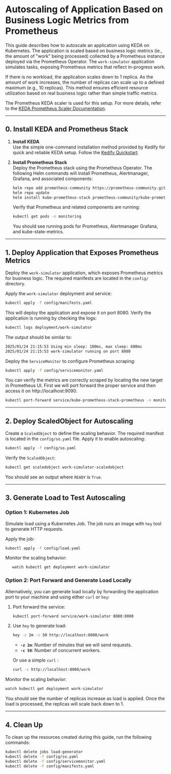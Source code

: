 # Autoscaling of Application Based on Business Logic Metrics from Prometheus

This guide describes how to autoscale an application using KEDA on Kubernetes. The application is scaled based on business logic metrics (ie., the amount of "work" being processed) collected by a Prometheus instance deployed via the Prometheus Operator. The `work-simulator` application simulates tasks, exposing Prometheus metrics that reflect in-progress work. 

If there is no workload, the application scales down to 1 replica. As the amount of work increases, the number of replicas can scale up to a defined maximum (e.g., 10 replicas). This method ensures efficient resource utilization based on real business logic rather than simple traffic metrics.

The Prometheus KEDA scaler is used for this setup. For more details, refer to the [KEDA Prometheus Scaler Documentation](https://keda.sh/docs/latest/scalers/prometheus/).

---

## 0. Install KEDA and Prometheus Stack

1. **Install KEDA**  
   Use the simple one-command installation method provided by Kedify for quick and reliable KEDA setup. Follow the [Kedify Quickstart](https://kedify.io/documentation/getting-started/quickstart#step-1-install-kedify-agent).

2. **Install Prometheus Stack**  
   Deploy the Prometheus stack using the Prometheus Operator. The following Helm commands will install Prometheus, Alertmanager, Grafana, and associated components:

   ```bash
   helm repo add prometheus-community https://prometheus-community.github.io/helm-charts
   helm repo update
   helm install kube-prometheus-stack prometheus-community/kube-prometheus-stack --namespace monitoring --create-namespace
   ```

   Verify that Prometheus and related components are running:

   ```bash
   kubectl get pods -n monitoring
   ```

   You should see running pods for Prometheus, Alertmanager Grafana, and kube-state-metrics.

---

## 1. Deploy Application that Exposes Prometheus Metrics

Deploy the `work-simulator` application, which exposes Prometheus metrics for business logic. The required manifests are located in the `config/` directory.

Apply the `work-simulator` deployment and service:

```bash
kubectl apply -f config/manifests.yaml
```

This will deploy the application and expose it on port 8080. Verify the application is running by checking the logs:

```bash
kubectl logs deployment/work-simulator
```

The output should be similar to:

```bash
2025/01/24 21:15:53 Using min sleep: 100ms, max sleep: 600ms
2025/01/24 21:15:53 work-simulator running on port 8080
```

Deploy the `ServiceMonitor` to configure Prometheus scraping:

```bash
kubectl apply -f config/servicemonitor.yaml
```

You can verify the metrics are correctly scraped by locating the new target in Prometheus UI. First we will port forward the proper service and then access it on http://localhost:9090.

```bash
kubectl port-forward service/kube-prometheus-stack-prometheus -n monitoring 9090:9090
```

---

## 2. Deploy ScaledObject for Autoscaling

Create a `ScaledObject` to define the scaling behavior. The required manifest is located in the `config/so.yaml` file. Apply it to enable autoscaling:

```bash
kubectl apply -f config/so.yaml
```

Verify the `ScaledObject`:

```bash
kubectl get scaledobject work-simulator-scaledobject
```

You should see an output where `READY` is `True`.

---

## 3. Generate Load to Test Autoscaling

### Option 1: Kubernetes Job

Simulate load using a Kubernetes Job. The job runs an image with `hey` tool to generate HTTP requests.

Apply the job:

```bash
kubectl apply -f config/load.yaml
```

Monitor the scaling behavior:

```bash
   watch kubectl get deployment work-simulator
```

### Option 2: Port Forward and Generate Load Locally

Alternatively, you can generate load locally by forwarding the application port to your machine and using either `curl` or `hey`:

1. Port forward the service:

   ```bash
   kubectl port-forward service/work-simulator 8080:8080
   ```

2. Use `hey` to generate load:

   ```bash
   hey -z 2m -c 50 http://localhost:8080/work
   ```

   - **`-z 2m`**: Number of minutes that we will send requests.
   - **`-c 50`**: Number of concurrent workers.

   Or use a simple `curl` :

   ```bash
   curl -s http://localhost:8080/work
   ```

Monitor the scaling behavior:

```bash
watch kubectl get deployment work-simulator
```

You should see the number of replicas increase as load is applied. Once the load is processed, the replicas will scale back down to 1.

---

## 4. Clean Up

To clean up the resources created during this guide, run the following commands:

```bash
kubectl delete jobs load-generator
kubectl delete -f config/so.yaml
kubectl delete -f config/servicemonitor.yaml
kubectl delete -f config/manifests.yaml
```
